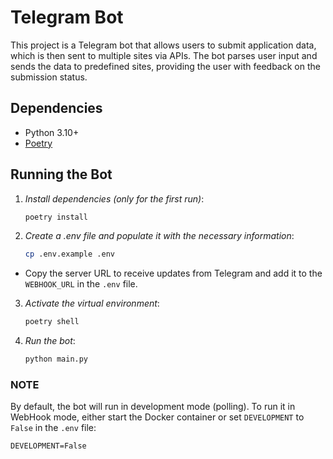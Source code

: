 # Telegram Bot

This project is a Telegram bot that allows users to submit application data, which is then sent to multiple sites via APIs. The bot parses user input and sends the data to predefined sites, providing the user with feedback on the submission status.

## Dependencies

- Python 3.10+
- [Poetry](https://python-poetry.org/)

## Running the Bot

1. *Install dependencies (only for the first run)*:

   ```bash
   poetry install
   ```
   
2. *Create a .env file and populate it with the necessary information*:

   ```bash
   cp .env.example .env
   ```

- Copy the server URL to receive updates from Telegram and add it to the `WEBHOOK_URL` in the `.env` file.

3. *Activate the virtual environment*:

   ```bash
   poetry shell
   ```

4. *Run the bot*:

   ```bash
   python main.py
   ```
   
### NOTE

By default, the bot will run in development mode (polling). To run it in WebHook mode, either start the Docker container or set `DEVELOPMENT` to `False` in the `.env` file:

```
DEVELOPMENT=False
``` 